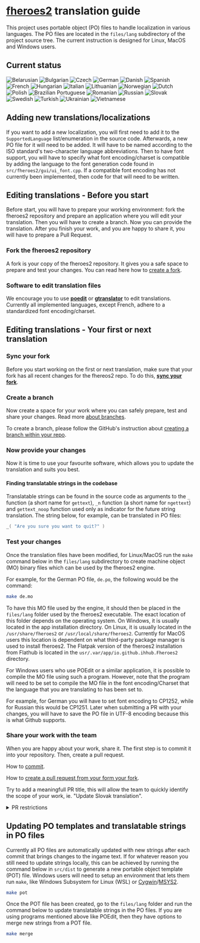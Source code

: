 # [**fheroes2**](README.md) translation guide

This project uses portable object (PO) files to handle localization in various languages. The PO files are located in the `files/lang`
subdirectory of the project source tree. The current instruction is designed for Linux, MacOS and Windows users.

## Current status

![Belarusian](https://img.shields.io/endpoint?url=https://ihhub.github.io/fheroes2/json/lang_be.json)
![Bulgarian](https://img.shields.io/endpoint?url=https://ihhub.github.io/fheroes2/json/lang_bg.json)
![Czech](https://img.shields.io/endpoint?url=https://ihhub.github.io/fheroes2/json/lang_cs.json)
![German](https://img.shields.io/endpoint?url=https://ihhub.github.io/fheroes2/json/lang_de.json)
![Danish](https://img.shields.io/endpoint?url=https://ihhub.github.io/fheroes2/json/lang_dk.json)
![Spanish](https://img.shields.io/endpoint?url=https://ihhub.github.io/fheroes2/json/lang_es.json)
![French](https://img.shields.io/endpoint?url=https://ihhub.github.io/fheroes2/json/lang_fr.json)
![Hungarian](https://img.shields.io/endpoint?url=https://ihhub.github.io/fheroes2/json/lang_hu.json)
![Italian](https://img.shields.io/endpoint?url=https://ihhub.github.io/fheroes2/json/lang_it.json)
![Lithuanian](https://img.shields.io/endpoint?url=https://ihhub.github.io/fheroes2/json/lang_lt.json)
![Norwegian](https://img.shields.io/endpoint?url=https://ihhub.github.io/fheroes2/json/lang_nb.json)
![Dutch](https://img.shields.io/endpoint?url=https://ihhub.github.io/fheroes2/json/lang_nl.json)
![Polish](https://img.shields.io/endpoint?url=https://ihhub.github.io/fheroes2/json/lang_pl.json)
![Brazilian Portuguese](https://img.shields.io/endpoint?url=https://ihhub.github.io/fheroes2/json/lang_pt.json)
![Romanian](https://img.shields.io/endpoint?url=https://ihhub.github.io/fheroes2/json/lang_ro.json)
![Russian](https://img.shields.io/endpoint?url=https://ihhub.github.io/fheroes2/json/lang_ru.json)
![Slovak](https://img.shields.io/endpoint?url=https://ihhub.github.io/fheroes2/json/lang_sk.json)
![Swedish](https://img.shields.io/endpoint?url=https://ihhub.github.io/fheroes2/json/lang_sv.json)
![Turkish](https://img.shields.io/endpoint?url=https://ihhub.github.io/fheroes2/json/lang_tr.json)
![Ukrainian](https://img.shields.io/endpoint?url=https://ihhub.github.io/fheroes2/json/lang_uk.json)
![Vietnamese](https://img.shields.io/endpoint?url=https://ihhub.github.io/fheroes2/json/lang_vi.json)


## Adding new translations/localizations

If you want to add a new localization, you will first need to add it to the `SupportedLanguage` list/enumeration in the source code.
Afterwards, a new PO file for it will need to be added. It will have to be named according to the ISO standard's two-character
language abbreviations. Then to have font support, you will have to specify what font encoding/charset is compatible by adding
the language to the font generation code found in `src/fheroes2/gui/ui_font.cpp`. If a compatible font encoding has not currently
been implemented, then code for that will need to be written.


## Editing translations - Before you start

Before start, you will have to prepare your working environment: fork the fheroes2 repository and prepare an application where you
will edit your translation. Then you will have to create a branch. Now you can provide the translation. After you finish your work,
and you are happy to share it, you will have to prepare a Pull Request.


### Fork the fheroes2 repository

A fork is your copy of the fheroes2 repository. It gives you a safe space to prepare and test your changes. You can read here how to [create a fork](https://docs.github.com/en/get-started/quickstart/fork-a-repo).


### Software to edit translation files

We encourage you to use [**poedit**](https://poedit.net/) or [**gtranslator**](https://wiki.gnome.org/Apps/Gtranslator) to
edit translations. Currently all implemented languages, except French, adhere to a standardized font encoding/charset.


## Editing translations - Your first or next translation

### Sync your fork

Before you start working on the first or next translation, make sure that your fork has all recent changes for the fhereos2 repo. To do this, [**sync your fork**](https://docs.github.com/en/pull-requests/collaborating-with-pull-requests/working-with-forks/syncing-a-fork).

### Create a branch

Now create a space for your work where you can safely prepare, test and share your changes. Read more [about branches](https://docs.github.com/en/pull-requests/collaborating-with-pull-requests/proposing-changes-to-your-work-with-pull-requests/about-branches).

To create a branch, please follow the GitHub's instruction about [creating a branch within your repo](https://docs.github.com/en/pull-requests/collaborating-with-pull-requests/proposing-changes-to-your-work-with-pull-requests/creating-and-deleting-branches-within-your-repository).

### Now provide your changes

Now it is time to use your favourite software, which allows you to update the translation and suits you best.

#### Finding translatable strings in the codebase

Translatable strings can be found in the source code as arguments to the `_` function (a short name for `gettext`),
`_n` function (a short name for `ngettext`) and `gettext_noop` function used only as indicator for the future string
translation. The string below, for example, can be translated in PO files:

```cpp
_( "Are you sure you want to quit?" )
```

### Test your changes

Once the translation files have been modified, for Linux/MacOS run the `make` command below in the `files/lang` subdirectory to create
machine object (MO) binary files which can be used by the fheroes2 engine.

For example, for the German PO file, `de.po`, the following would be the command:
```bash
make de.mo
```

To have this MO file used by the engine, it should then be placed in the `files/lang` folder used by the fheroes2 executable.
The exact location of this folder depends on the operating system. On Windows, it is usually located in the app installation
directory. On Linux, it is usually located in the `/usr/share/fheroes2` or `/usr/local/share/fheroes2`. Currently for MacOS 
users this location is dependent on what third-party package manager is used to install fheroes2. The Flatpak version of the 
fheroes2 installation from Flathub is located in the `usr/.var/app/io.github.ihhub.Fheroes2` directory.


For Windows users who use POEdit or a similar application, it is possible to compile the MO file using such a program. However, note that
the program will need to be set to compile the MO file in the font encoding/Charset that the language that you are translating to has been
set to.

For example, for German you will have to set font encoding to CP1252, while for Russian this would be CP1251. Later when submitting
a PR with your changes, you will have to save the PO file in UTF-8 encoding because this is what Github supports.


### Share your work with the team

When you are happy about your work, share it. The first step is to commit it into your repository. Then, create a pull request.

How to [commit](https://github.com/git-guides/git-commit). 

How to [create a pull request from your form your fork](https://docs.github.com/en/pull-requests/collaborating-with-pull-requests/proposing-changes-to-your-work-with-pull-requests/creating-a-pull-request-from-a-fork).

Try to add a meaningfull PR title, this will allow the team to quickly identify the scope of your work, ie. "Update Slovak translation".


<details>

<summary>PR restrictions</summary>

The fheroes2 team has set a maximum of 400 total modified lines for any Pull Request (PR) for translations. For contributors wanting to
add translated lines to a new language this has a maximum of 30 total modified lines for that first PR.

These limitations have been set because every PR needs to be reviewed by our team, and so changing too many lines at once will only slow this
process down. In addition, GitHub becomes increasingly difficult to navigate once too many changes, comments and so on are present within the
same PR page, further slowing down the process of reviewing it.

Furthermore, we have decided on a minimum amount of 15 changed strings for a translation PR. For languages that have translations that are more
or less complete, less than this amount can be accepted.

Preferably a PR should contain a small amount of changes, about 100 lines, all focused on translating a specific part of the game - for
example creature names or castle buildings.

</details>


## Updating PO templates and translatable strings in PO files

Currently all PO files are automatically updated with new strings after each commit that brings changes to the ingame text. If for whatever
reason you still need to update strings locally, this can be achieved by running the command below in `src/dist` to generate a new portable
object template (POT) file. Windows users will need to setup an environment that lets them run `make`, like Windows Subsystem for Linux (WSL)
or [Cygwin](https://www.cygwin.com/)/[MSYS2](https://www.msys2.org/).

```bash
make pot
```

Once the POT file has been created, go to the `files/lang` folder and run the command below to update translatable strings in the PO files.
If you are using programs mentioned above like POEdit, then they have options to merge new strings from a POT file.

```bash
make merge
```
